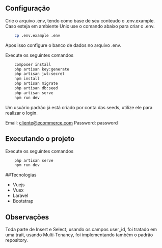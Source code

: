 ## Configuração
Crie o arquivo .env, tendo como base de seu conteudo o .env.example.
Caso esteja em ambiente Unix use o comando abaixo para criar o .env.
```bash
	cp .env.example .env
```

Apos isso configure o banco de dados no arquivo .env.

Execute os seguintes comandos

```bash
    composer install
    php artisan key:generate
    php artisan jwt:secret
    npm install
    php artisan migrate
    php artisan db:seed
    php artisan serve
    npm run dev 
```

Um usuário padrão já está criado por conta das seeds, utilize ele para realizar o login.

Email: cliente@ecommerce.com
Password: password

## Executando o projeto

Execute os seguintes comandos
```bash
    php artisan serve
    npm run dev 
```

##Tecnologias
- Vuejs
- Vuex
- Laravel
- Bootstrap

## Observações

Toda parte de Insert e Select, usando os campos user_id, foi tratado em uma trait, usando Multi-Tenancy, foi implementando também o padrão repository.

